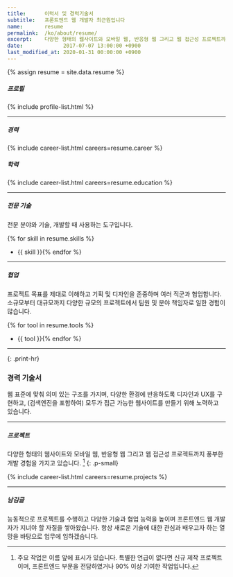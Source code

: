 ```yaml
---
title:      이력서 및 경력기술서
subtitle:   프론트엔드 웹 개발자 최근원입니다
name:       resume
permalink:  /ko/about/resume/
excerpt:    다양한 형태의 웹사이트와 모바일 웹, 반응형 웹 그리고 웹 접근성 프로젝트까지 풍부한 개발 경험을 가지고 있습니다.
date:             2017-07-07 13:00:00 +0900
last_modified_at: 2020-01-31 00:00:00 +0900
---
```


{% assign resume = site.data.resume %}

##### 프로필
{% include profile-list.html %}

***

##### 경력
{% include career-list.html careers=resume.career %}

##### 학력
{% include career-list.html careers=resume.education %}

***

##### 전문 기술
전문 분야와 기술, 개발할 때 사용하는 도구입니다. 

{% for skill in resume.skills %}
- {{ skill }}{% endfor %}

***

##### 협업
프로젝트 목표를 제대로 이해하고 기획 및 디자인을 존중하며 여러 직군과 협업합니다.
소규모부터 대규모까지 다양한 규모의 프로젝트에서 팀원 및 분야 책임자로 일한 경험이 많습니다.

{% for tool in resume.tools %}
- {{ tool }}{% endfor %}

***
{: .print-hr}

### 경력 기술서
웹 표준에 맞춰 의미 있는 구조를 가지며, 다양한 환경에 반응하도록 디자인과 UX를 구현하고, 
(검색엔진을 포함하여) 모두가 접근 가능한 웹사이트를 만들기 위해 노력하고 있습니다.

***

##### 프로젝트
다양한 형태의 웹사이트와 모바일 웹, 반응형 웹 그리고 웹 접근성 프로젝트까지 풍부한 개발 경험을 가지고 있습니다. [^project]
{: .p-small}

[^project]: 주요 작업은 이름 앞에 <i class="fa fa-star" aria-hidden="true"></i> 표시가 있습니다. 특별한 언급이 없다면 신규 제작 프로젝트이며, 프론트엔드 부문을 전담하였거나 90% 이상 기여한 작업입니다.
 
{% include career-list.html careers=resume.projects %}

***

##### 남김글
능동적으로 프로젝트를 수행하고 다양한 기술과 협업 능력을 높이며 프론트엔드 웹 개발자가 지녀야 할 자질을 쌓아왔습니다. 
항상 새로운 기술에 대한 관심과 배우고자 하는 열망을 바탕으로 업무에 임하겠습니다.
